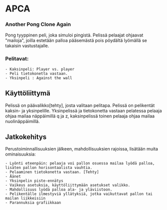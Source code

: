 # APCA

### Another Pong Clone Again

 Pong tyyppinen peli, joka simuloi pingistä. Pelissä pelaajat ohjaavat "mailoja", joilla estetään palloa pääsemästä pois pöydältä lyömällä se takaisin vastustajalle. 
 
 
### Pelitavat:
  
    - Kaksinpeli: Player vs. player
    - Peli tietokonetta vastaan.
    - Yksinpeli : Against the wall
    
## Käyttöliittymä

 Pelissä on päävalikko[tehty], josta valitaan pelitapa. Pelissä on pelikentät kaksin- ja yksinpelille. Yksinpelissä ja tietokonetta vastaan pelatessa pelaaja ohjaa mailaa näppäimillä q ja z, kaksinpelissä toinen pelaaja ohjaa mailaa nuolinäppäimillä.
 
## Jatkokehitys
 
  Perustoiminnallisuuksien jälkeen, mahdollisuuksien rajoissa, lisätään muita ominaisuuksia:
  
    - Lyönti eteenpäin: pelaaja voi pallon osuessa mailaa lyödä palloa, lisäten pallon horisontaalista vauhtia. 
    - Pelaaminen tietokonetta vastaan. [Tehty]
    - Äänet
    - Yksinpelin piste-ennätys
    - Vaikeus asetuksia, käyttöliittymään asetukset valikko.
    - Mahdollisuus lyödä palloa ala- ja yläviistoon.
    - Pelikentälle ilmestyviä yllätyksiä, jotka vaikuttavat pallon tai mailan liikkeisiin
    - Parannuksia grafiikkaan
